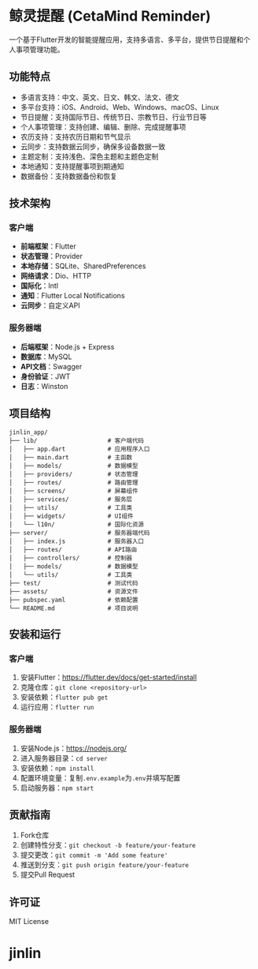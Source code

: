 # 鲸灵提醒 (CetaMind Reminder)

一个基于Flutter开发的智能提醒应用，支持多语言、多平台，提供节日提醒和个人事项管理功能。

## 功能特点

- 多语言支持：中文、英文、日文、韩文、法文、德文
- 多平台支持：iOS、Android、Web、Windows、macOS、Linux
- 节日提醒：支持国际节日、传统节日、宗教节日、行业节日等
- 个人事项管理：支持创建、编辑、删除、完成提醒事项
- 农历支持：支持农历日期和节气显示
- 云同步：支持数据云同步，确保多设备数据一致
- 主题定制：支持浅色、深色主题和主题色定制
- 本地通知：支持提醒事项到期通知
- 数据备份：支持数据备份和恢复

## 技术架构

### 客户端

- **前端框架**：Flutter
- **状态管理**：Provider
- **本地存储**：SQLite、SharedPreferences
- **网络请求**：Dio、HTTP
- **国际化**：Intl
- **通知**：Flutter Local Notifications
- **云同步**：自定义API

### 服务器端

- **后端框架**：Node.js + Express
- **数据库**：MySQL
- **API文档**：Swagger
- **身份验证**：JWT
- **日志**：Winston

## 项目结构

```
jinlin_app/
├── lib/                    # 客户端代码
│   ├── app.dart            # 应用程序入口
│   ├── main.dart           # 主函数
│   ├── models/             # 数据模型
│   ├── providers/          # 状态管理
│   ├── routes/             # 路由管理
│   ├── screens/            # 屏幕组件
│   ├── services/           # 服务层
│   ├── utils/              # 工具类
│   ├── widgets/            # UI组件
│   └── l10n/               # 国际化资源
├── server/                 # 服务器端代码
│   ├── index.js            # 服务器入口
│   ├── routes/             # API路由
│   ├── controllers/        # 控制器
│   ├── models/             # 数据模型
│   └── utils/              # 工具类
├── test/                   # 测试代码
├── assets/                 # 资源文件
├── pubspec.yaml            # 依赖配置
└── README.md               # 项目说明
```

## 安装和运行

### 客户端

1. 安装Flutter：https://flutter.dev/docs/get-started/install
2. 克隆仓库：`git clone <repository-url>`
3. 安装依赖：`flutter pub get`
4. 运行应用：`flutter run`

### 服务器端

1. 安装Node.js：https://nodejs.org/
2. 进入服务器目录：`cd server`
3. 安装依赖：`npm install`
4. 配置环境变量：复制`.env.example`为`.env`并填写配置
5. 启动服务器：`npm start`

## 贡献指南

1. Fork仓库
2. 创建特性分支：`git checkout -b feature/your-feature`
3. 提交更改：`git commit -m 'Add some feature'`
4. 推送到分支：`git push origin feature/your-feature`
5. 提交Pull Request

## 许可证

MIT License
# jinlin
